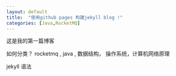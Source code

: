 ```yaml
---
layout: default
title:  "使用github pages 构建jekyll blog !"
categories: [Java,RocketMQ]
---
```

这是我的第一篇博客

如何分类？ rocketmq  , java ,  数据结构， 操作系统，计算机网络原理

jekyll 语法